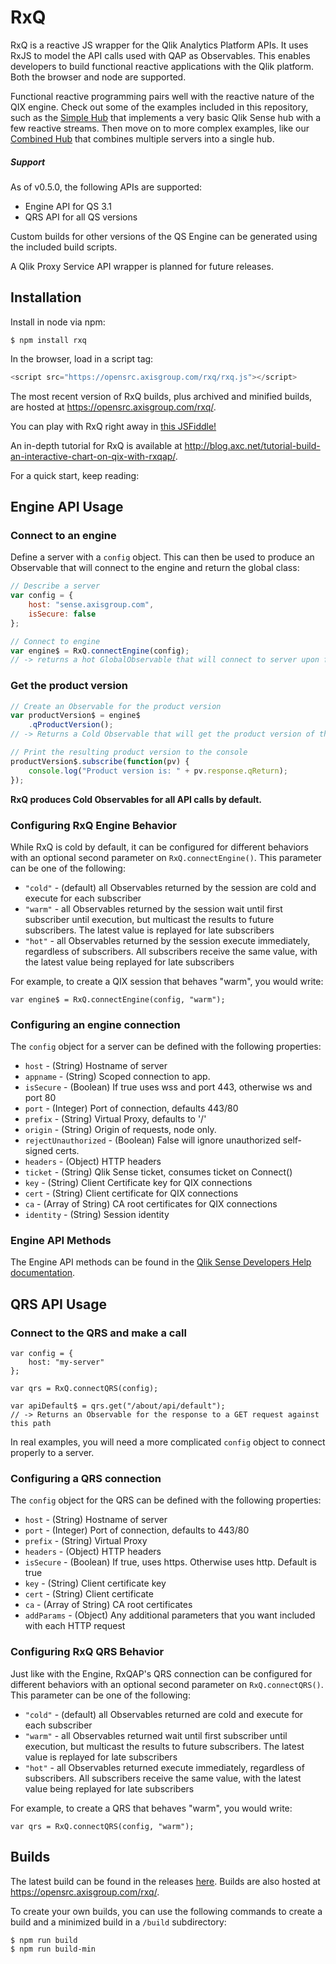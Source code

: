 # RxQ
RxQ is a reactive JS wrapper for the Qlik Analytics Platform APIs. It uses RxJS to model the API calls used with QAP as Observables. This enables developers to build functional reactive applications with the Qlik platform. Both the browser and node are supported. 

Functional reactive programming pairs well with the reactive nature of the QIX engine. Check out some of the examples included in this repository, such as the [Simple Hub](http://viz.axisgroup.com/simple-hub/) that implements a very basic Qlik Sense hub with a few reactive streams. Then move on to more complex examples, like our [Combined Hub](http://viz.axisgroup.com/combined-hub/) that combines multiple servers into a single hub.

##### Support
As of v0.5.0, the following APIs are supported:
- Engine API for QS 3.1
- QRS API for all QS versions

Custom builds for other versions of the QS Engine can be generated using the included build scripts.

A Qlik Proxy Service API wrapper is planned for future releases.

## Installation
Install in node via npm:
```
$ npm install rxq
```

In the browser, load in a script tag:
```javascript
<script src="https://opensrc.axisgroup.com/rxq/rxq.js"></script>
```

The most recent version of RxQ builds, plus archived and minified builds, are hosted at https://opensrc.axisgroup.com/rxq/.

You can play with RxQ right away in [this JSFiddle!](https://jsfiddle.net/8kb7j7s1/)

An in-depth tutorial for RxQ is available at http://blog.axc.net/tutorial-build-an-interactive-chart-on-qix-with-rxqap/.

For a quick start, keep reading:

## Engine API Usage

### Connect to an engine
Define a server with a `config` object. This can then be used to produce an Observable that will connect to the engine and return the global class:
```javascript
// Describe a server
var config = {
    host: "sense.axisgroup.com",
    isSecure: false
};

// Connect to engine
var engine$ = RxQ.connectEngine(config);
// -> returns a hot GlobalObservable that will connect to server upon first subscription
```

### Get the product version
```javascript
// Create an Observable for the product version
var productVersion$ = engine$
    .qProductVersion();
// -> Returns a Cold Observable that will get the product version of the server

// Print the resulting product version to the console
productVersion$.subscribe(function(pv) {
    console.log("Product version is: " + pv.response.qReturn);
});
```

**RxQ produces Cold Observables for all API calls by default.**

### Configuring RxQ Engine Behavior
While RxQ is cold by default, it can be configured for different behaviors with an optional second parameter on `RxQ.connectEngine()`. This parameter can be one of the following:

* `"cold"` - (default) all Observables returned by the session are cold and execute for each subscriber
* `"warm"` - all Observables returned by the session wait until first subscriber until execution, but multicast the results to future subscribers. The latest value is replayed for late subscribers
* `"hot"` - all Observables returned by the session execute immediately, regardless of subscribers. All subscribers receive the same value, with the latest value being replayed for late subscribers

For example, to create a QIX session that behaves "warm", you would write:
```
var engine$ = RxQ.connectEngine(config, "warm");
```

### Configuring an engine connection
The `config` object for a server can be defined with the following properties:
* `host` - (String) Hostname of server
* `appname` - (String) Scoped connection to app.
* `isSecure` - (Boolean) If true uses wss and port 443, otherwise ws and port 80
* `port` - (Integer) Port of connection, defaults 443/80
* `prefix` - (String) Virtual Proxy, defaults to '/'
* `origin` - (String) Origin of requests, node only.
* `rejectUnauthorized` - (Boolean) False will ignore unauthorized self-signed certs.
* `headers` - (Object) HTTP headers
* `ticket` - (String) Qlik Sense ticket, consumes ticket on Connect()
* `key` - (String) Client Certificate key for QIX connections
* `cert` - (String) Client certificate for QIX connections
* `ca` - (Array of String) CA root certificates for QIX connections
* `identity` - (String) Session identity  

### Engine API Methods
The Engine API methods can be found in the [Qlik Sense Developers Help documentation](http://help.qlik.com/en-US/sense-developer/3.1/Subsystems/EngineAPI/Content/Classes/classes.htm).

## QRS API Usage

### Connect to the QRS and make a call 
```
var config = {
    host: "my-server"
};

var qrs = RxQ.connectQRS(config);

var apiDefault$ = qrs.get("/about/api/default");
// -> Returns an Observable for the response to a GET request against this path
```

In real examples, you will need a more complicated `config` object to connect properly to a server.

### Configuring a QRS connection
The `config` object for the QRS can be defined with the following properties:
* `host` - (String) Hostname of server
* `port` - (Integer) Port of connection, defaults to 443/80
* `prefix` - (String) Virtual Proxy
* `headers` - (Object) HTTP headers
* `isSecure` - (Boolean) If true, uses https. Otherwise uses http. Default is true
* `key` - (String) Client certificate key
* `cert` - (String) Client certificate
* `ca` - (Array of String) CA root certificates
* `addParams` - (Object) Any additional parameters that you want included with each HTTP request

### Configuring RxQ QRS Behavior
Just like with the Engine, RxQAP's QRS connection can be configured for different behaviors with an optional second parameter on `RxQ.connectQRS()`. This parameter can be one of the following:

* `"cold"` - (default) all Observables returned are cold and execute for each subscriber
* `"warm"` - all Observables returned wait until first subscriber until execution, but multicast the results to future subscribers. The latest value is replayed for late subscribers
* `"hot"` - all Observables returned execute immediately, regardless of subscribers. All subscribers receive the same value, with the latest value being replayed for late subscribers

For example, to create a QRS that behaves "warm", you would write:
```
var qrs = RxQ.connectQRS(config, "warm");
```

## Builds
The latest build can be found in the releases [here](https://github.com/axisgroup/RxQ/releases/tag/v0.5.0). Builds are also hosted at https://opensrc.axisgroup.com/rxq/.

To create your own builds, you can use the following commands to create a build and a minimized build in a `/build` subdirectory:
```
$ npm run build
$ npm run build-min
```
